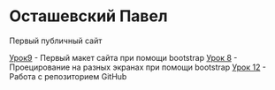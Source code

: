 # Осташевский Павел
Первый публичный сайт

[Урок9](https://1Deathstroke1.github.io/lesson9/src/index.html "Макет") - Первый макет сайта при помощи bootstrap
[Урок 8](https://1Deathstroke1.github.io/Lesson-8/src/index.html "bootstrap") - Проецирование на разных экранах при помощи bootstrap
[Урок 12](https://1Deathstroke1.github.io/MyFirstProject/src/index.html "Мини-книга") - Работа с репозиторием GitHub

